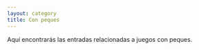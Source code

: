 ```yaml
---
layout: category
title: Con peques
---
```

Aquí encontrarás las entradas relacionadas a juegos con peques.

